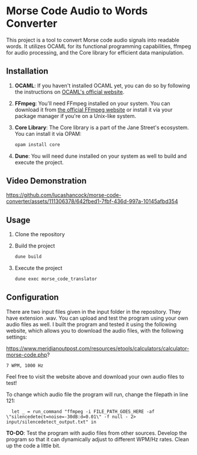 # Morse Code Audio to Words Converter

This project is a tool to convert Morse code audio signals into readable words. It utilizes OCAML for its functional programming capabilities, ffmpeg for audio processing, and the Core library for efficient data manipulation.

## Installation

1. **OCAML**: If you haven't installed OCAML yet, you can do so by following the instructions on [OCAML's official website](https://ocaml.org/docs/install.html).

2. **FFmpeg**: You'll need FFmpeg installed on your system. You can download it from [the official FFmpeg website](https://ffmpeg.org/download.html) or install it via your package manager if you're on a Unix-like system.

3. **Core Library**: The Core library is a part of the Jane Street's ecosystem. You can install it via OPAM:

   ```bash
   opam install core
   ```

4. **Dune**: You will need dune installed on your system as well to build and execute the project.

## Video Demonstration

https://github.com/lucashancock/morse-code-converter/assets/111306378/642fbed1-7fbf-436d-997a-10145afbd354

## Usage

1. Clone the repository
2. Build the project

   ```bash
   dune build
   ```

3. Execute the project

   ```bash
   dune exec morse_code_translator
   ```

## Configuration

There are two input files given in the input folder in the repository. They have extension .wav. You can upload and test the program using your own audio files as well. I built the program and tested it using the following website, which allows you to download the audio files, with the following settings:

https://www.meridianoutpost.com/resources/etools/calculators/calculator-morse-code.php?

```
7 WPM, 1000 Hz
```

Feel free to visit the website above and download your own audio files to test!

To change which audio file the program will run, change the filepath in line 121:

```
  let _ = run_command "ffmpeg -i FILE_PATH_GOES_HERE -af \"silencedetect=noise=-30dB:d=0.01\" -f null - 2> input/silencedetect_output.txt" in
```

**TO-DO**: Test the program with audio files from other sources. Develop the program so that it can dynamically adjust to different WPM/Hz rates. Clean up the code a little bit.
